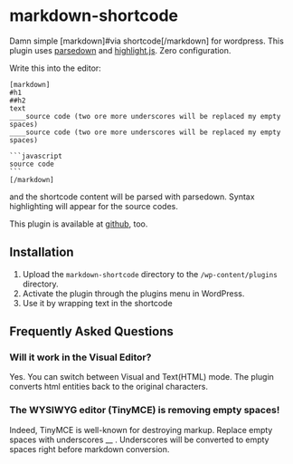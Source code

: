 # markdown-shortcode

Damn simple [markdown]#via shortcode[/markdown] for wordpress.
This plugin uses [parsedown](http://parsedown.org/) and [highlight.js](highlightjs.org). Zero configuration.

Write this into the editor:

    [markdown]  
    #h1  
    ##h2  
    text  
    ____source code (two ore more underscores will be replaced my empty spaces)  
    ____source code (two ore more underscores will be replaced my empty spaces)  
    
    ```javascript
    source code
    ```
    [/markdown]

and the shortcode content will be parsed with parsedown. Syntax highlighting will appear for the source codes. 

This plugin is available at [github](https://github.com/JohannesHoppe/markdown-shortcode), too. 

## Installation
1. Upload the `markdown-shortcode` directory to the `/wp-content/plugins` directory.
2. Activate the plugin through the plugins menu in WordPress.
3. Use it by wrapping text in the shortcode

## Frequently Asked Questions
### Will it work in the Visual Editor?

Yes. You can switch between Visual and Text(HTML) mode. The plugin converts html entities back to the original characters.

### The WYSIWYG editor (TinyMCE) is removing empty spaces!

Indeed, TinyMCE is well-known for destroying markup. Replace empty spaces with underscores __ .
Underscores will be converted to empty spaces right before markdown conversion.